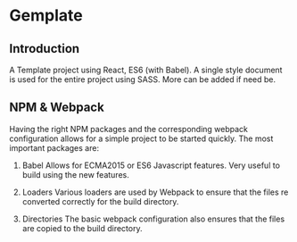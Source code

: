 # Gemplate

## Introduction
A Template project using React, ES6 (with Babel). A single style document is used for the entire project using SASS. More can be added if need be.

## NPM & Webpack
Having the right NPM packages and the corresponding webpack configuration allows for a simple project to be started quickly. The most important packages are:

1. Babel
Allows for ECMA2015 or ES6 Javascript features. Very useful to build using the new features.

2. Loaders
Various loaders are used by Webpack to ensure that the files re converted correctly for the build directory.

3. Directories
The basic webpack configuration also ensures that the files are copied to the build directory.

